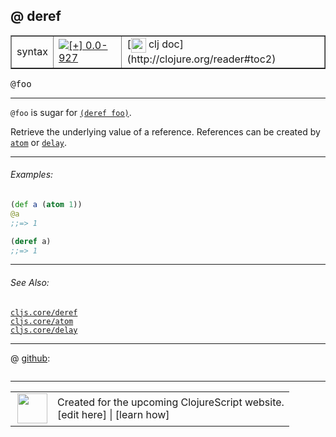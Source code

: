 ## @ deref



 <table border="1">
<tr>
<td>syntax</td>
<td><a href="https://github.com/cljsinfo/cljs-api-docs/tree/0.0-927"><img valign="middle" alt="[+] 0.0-927" title="Added in 0.0-927" src="https://img.shields.io/badge/+-0.0--927-lightgrey.svg"></a> </td>
<td>
[<img height="24px" valign="middle" src="http://i.imgur.com/1GjPKvB.png"> clj doc](http://clojure.org/reader#toc2)
</td>
</tr>
</table>

<samp>@foo</samp><br>

---


`@foo` is sugar for [`(deref foo)`](cljs.core_deref.md).

Retrieve the underlying value of a reference.  References can be created by
[`atom`](cljs.core_atom.md) or [`delay`](cljs.core_delay.md).

---

###### Examples:

```clj
(def a (atom 1))
@a
;;=> 1

(deref a)
;;=> 1
```

---

###### See Also:

[`cljs.core/deref`](cljs.core_deref.md)<br>
[`cljs.core/atom`](cljs.core_atom.md)<br>
[`cljs.core/delay`](cljs.core_delay.md)<br>

---




 @ [github](https://github.com/clojure/clojure/blob/clojure-1.5.1/src/jvm/clojure/lang/LispReader.java#L):

```clj

```

<!--
Repo - tag - source tree - lines:

 <pre>
clojure @ clojure-1.5.1
└── src
    └── jvm
        └── clojure
            └── lang
                └── <ins>[LispReader.java:](https://github.com/clojure/clojure/blob/clojure-1.5.1/src/jvm/clojure/lang/LispReader.java#L)</ins>
</pre>

-->

---




 <table>
<tr><td>
<img valign="middle" align="right" width="48px" src="http://i.imgur.com/Hi20huC.png">
</td><td>
Created for the upcoming ClojureScript website.<br>
[edit here] | [learn how]
</td></tr></table>

[edit here]:https://github.com/cljsinfo/cljs-api-docs/blob/master/cljsdoc/syntax_deref.cljsdoc
[learn how]:https://github.com/cljsinfo/cljs-api-docs/wiki/cljsdoc-files

<!--

This information was too distracting to show to readers, but I'll leave it
commented here since it is helpful to:

- pretty-print the data used to generate this document
- and show how to retrieve that data



The API data for this symbol:

```clj
{:description "`@foo` is sugar for [`(deref foo)`](cljs.core/deref).\n\nRetrieve the underlying value of a reference.  References can be created by\n[cljs.core/atom] or [cljs.core/delay].",
 :ns "syntax",
 :name "deref",
 :history [["+" "0.0-927"]],
 :type "syntax",
 :related ["cljs.core/deref" "cljs.core/atom" "cljs.core/delay"],
 :full-name-encode "syntax_deref",
 :source {:repo "clojure",
          :tag "clojure-1.5.1",
          :filename "src/jvm/clojure/lang/LispReader.java",
          :lines [nil]},
 :usage ["@foo"],
 :examples [{:id "08f886",
             :content "```clj\n(def a (atom 1))\n@a\n;;=> 1\n\n(deref a)\n;;=> 1\n```"}],
 :full-name "syntax/deref",
 :display "@ deref",
 :clj-doc "http://clojure.org/reader#toc2"}

```

Retrieve the API data for this symbol:

```clj
;; from Clojure REPL
(require '[clojure.edn :as edn])
(-> (slurp "https://raw.githubusercontent.com/cljsinfo/cljs-api-docs/catalog/cljs-api.edn")
    (edn/read-string)
    (get-in [:symbols "syntax/deref"]))
```

-->
